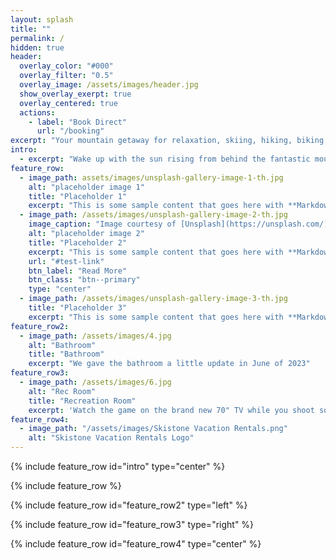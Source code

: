 ```yaml
---
layout: splash
title: ""
permalink: /
hidden: true
header:
  overlay_color: "#000"
  overlay_filter: "0.5"
  overlay_image: /assets/images/header.jpg
  show_overlay_exerpt: true
  overlay_centered: true
  actions:
    - label: "Book Direct"
      url: "/booking"
excerpt: "Your mountain getaway for relaxation, skiing, hiking, biking and a whole lot more!"
intro: 
  - excerpt: "Wake up with the sun rising from behind the fantastic mountain views in this east facing third floor Silver Mill condo, then enjoy your morning coffee on the covered balcony with the warm sun against the cool air. If it's too cold for you on the balcony, come back inside and enjoy that coffee by the gas fireplace."
feature_row:
  - image_path: assets/images/unsplash-gallery-image-1-th.jpg
    alt: "placeholder image 1"
    title: "Placeholder 1"
    excerpt: "This is some sample content that goes here with **Markdown** formatting."
  - image_path: /assets/images/unsplash-gallery-image-2-th.jpg
    image_caption: "Image courtesy of [Unsplash](https://unsplash.com/)"
    alt: "placeholder image 2"
    title: "Placeholder 2"
    excerpt: "This is some sample content that goes here with **Markdown** formatting."
    url: "#test-link"
    btn_label: "Read More"
    btn_class: "btn--primary"
    type: "center"
  - image_path: /assets/images/unsplash-gallery-image-3-th.jpg
    title: "Placeholder 3"
    excerpt: "This is some sample content that goes here with **Markdown** formatting."
feature_row2:
  - image_path: /assets/images/4.jpg
    alt: "Bathroom"
    title: "Bathroom"
    excerpt: "We gave the bathroom a little update in June of 2023"
feature_row3:
  - image_path: /assets/images/6.jpg
    alt: "Rec Room"
    title: "Recreation Room"
    excerpt: 'Watch the game on the brand new 70" TV while you shoot some pool!'
feature_row4:
  - image_path: "/assets/images/Skistone Vacation Rentals.png"
    alt: "Skistone Vacation Rentals Logo"
---
```


{% include feature_row id="intro" type="center" %}

{% include feature_row %}

{% include feature_row id="feature_row2" type="left" %}

{% include feature_row id="feature_row3" type="right" %}

{% include feature_row id="feature_row4" type="center" %}